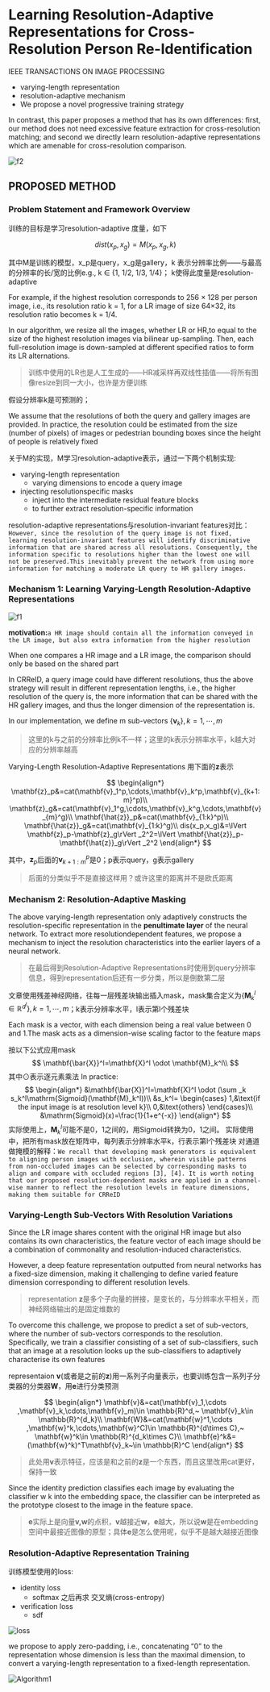 # Learning Resolution-Adaptive Representations for Cross-Resolution Person Re-Identification

IEEE TRANSACTIONS ON IMAGE PROCESSING

- varying-length representation
- resolution-adaptive mechanism
- We propose a novel progressive training strategy

In contrast, this paper proposes a method that has its own differences: first, our method does not need excessive feature extraction for cross-resolution matching; and second we directly learn resolution-adaptive representations which are amenable for cross-resolution comparison.

![f2](./f2.png)

## PROPOSED METHOD

### Problem Statement and Framework Overview

训练的目标是学习resolution-adaptive 度量，如下

$$dist(x_p, x_g) = M(x_p, x_g, k)$$

其中M是训练的模型，x_p是query，x_g是gallery，k 表示分辨率比例——与最高的分辨率的长/宽的比例e.g., k ∈ {1, 1/2, 1/3, 1/4}；
k使得此度量是resolution-adaptive

For example, if the highest resolution corresponds to 256 × 128 per person image, i.e., its resolution ratio k = 1, for a LR image of size 64×32, its resolution ratio becomes k = 1/4.

In our algorithm, we resize all the images, whether LR or HR,to equal to the size of the highest resolution images via bilinear up-sampling. Then, each full-resolution image is down-sampled at different specified ratios to form its LR alternations.

>训练中使用的LR也是人工生成的——HR减采样再双线性插值——将所有图像resize到同一大小，也许是方便训练

假设分辨率k是可预测的；

We assume that the resolutions of both the query and gallery images are provided. In practice, the resolution could be estimated from the size (number of pixels) of images or pedestrian bounding boxes since the height of people is relatively fixed

关于M的实现，M学习resolution-adaptive表示，通过一下两个机制实现:

- varying-length representation
  - varying dimensions to encode a query image
- injecting resolutionspecific masks
  - inject into the intermediate residual feature blocks
  - to further extract resolution-specific information

resolution-adaptive representations与resolution-invariant features对比：`However, since the resolution of the query image is not fixed, learning resolution-invariant features will identify discriminative information that are shared across all resolutions. Consequently, the information specific to resolutions higher than the lowest one will not be preserved.This inevitably prevent the network from using more information for matching a moderate LR query to HR gallery images.`

### Mechanism 1: Learning Varying-Length Resolution-Adaptive Representations

![f1](image-14.png)

**motivation:**`a HR image should contain all the information conveyed in the LR image, but also extra information from the higher resolution`

When one compares a HR image and a LR image, the comparison should only be based on the shared part

In CRReID, a query image could have different resolutions, thus the above strategy will result in different representation lengths, i.e., the higher resolution of the query is, the more information that can be shared with the HR gallery images, and thus the longer dimension of the representation is.

In our implementation, we define m sub-vectors $\{\mathbf{v}_k\}, k = 1, \cdots , m$

> 这里的k与之前的分辨率比例k不一样；这里的k表示分辨率水平，k越大对应的分辨率越高

Varying-Length Resolution-Adaptive Representations 用下面的$\mathbf{z}$表示

$$
\begin{align*}
\mathbf{z}_p&=cat(\mathbf{v}_1^p,\cdots,\mathbf{v}_k^p,\mathbf{v}_{k+1:m}^p)\\
\mathbf{z}_g&=cat(\mathbf{v}_1^g,\cdots,\mathbf{v}_k^g,\cdots,\mathbf{v}_{m}^g)\\
\mathbf{\hat{z}}_p&=cat(\mathbf{v}_{1:k}^p)\\
\mathbf{\hat{z}}_g&=cat(\mathbf{v}_{1:k}^g)\\
dis(x_p,x_g)&=\lVert \mathbf{z}_p-\mathbf{z}_g\rVert _2^2=\lVert \mathbf{\hat{z}}_p-\mathbf{\hat{z}}_g\rVert _2^2
\end{align*}
$$

其中，$\mathbf{z}_p$后面的$\mathbf{v}_{k+1:m}^p$是0；p表示query，g表示gallery

>后面的分类似乎不是直接这样用？或许这里的距离并不是欧氏距离

### Mechanism 2: Resolution-Adaptive Masking

The above varying-length representation only adaptively constructs the resolution-specific representation in the **penultimate layer** of the neural network. To extract more resolutiondependent features, we propose a mechanism to inject the resolution characteristics into the earlier layers of a neural network.

> 在最后得到Resolution-Adaptive Representations时使用到query分辨率信息，得到representation后还有一步分类，所以是倒数第二层

文章使用残差神经网络，往每一层残差块输出插入mask，mask集合定义为$\{\mathbf{M}_k^l\in \mathbb{R}^{d^l}\},k=1,\cdots,m$；k表示分辨率水平，l表示第l个残差块

Each mask is a vector, with each dimension being a real value between 0 and 1.The mask acts as a dimension-wise scaling factor to the feature maps

按以下公式应用mask
$$
\mathbf{\bar{X}}^l=\mathbf{X}^l \odot \mathbf{M}_k^l\\
$$
其中$\odot$表示逐元素乘法
In practice:
$$
\begin{align*}
  &\mathbf{\bar{X}}^l=\mathbf{X}^l \odot (\sum _k s_k^l\mathrm{Sigmoid}(\mathbf{M}_k^l))\\
  &s_k^l=
  \begin{cases}
    1,&\text{if the input image is at resolution level k}\\
    0,&\text{others}
  \end{cases}\\
  &\mathrm{Sigmoid}(x)=\frac{1}{1+e^{-x}}
\end{align*}
$$
实际使用上，$\mathbf{M}_k^l$可能不是0，1之间的，用Sigmoid转换为0，1之间。
实际使用中，把所有mask放在矩阵中，每列表示分辨率水平k，行表示第l个残差块
对通道做掩模的解释：`We recall that developing mask generators is equivalent to aligning person images with occlusion, wherein visible patterns from non-occluded images can be selected by corresponding masks to align and compare with occluded regions [3], [4]. It is worth noting that our proposed resolution-dependent masks are applied in a channel-wise manner to reflect the resolution levels in feature dimensions, making them suitable for CRReID`

### Varying-Length Sub-Vectors With Resolution Variations

Since the LR image shares content with the original HR image but also contains its own characteristics, the feature vector of each image should be a combination of commonality and resolution-induced characteristics.

However, a deep feature representation outputted from neural networks has a fixed-size dimension, making it challenging to define varied feature dimension corresponding to different resolution levels.

> representation **z**是多个子向量的拼接，是变长的，与分辨率水平相关，而神经网络输出的是固定维数的

To overcome this challenge, we propose to predict a set of sub-vectors, where the number of sub-vectors corresponds to the resolution.
Specifically, we train a classifier consisting of a set of sub-classifiers, such that an image at a resolution looks up the sub-classifiers to adaptively characterise its own features

representaion **v**(或者是之前的**z**)用一系列子向量表示，也要训练包含一系列子分类器的分类器**W**，用**e**进行分类预测

$$
\begin{align*}
  \mathbf{v}&=cat(\mathbf{v}_1,\cdots ,\mathbf{v}_k,\cdots,\mathbf{v}_m)\in \mathbb{R}^d,~
  \mathbf{v}_k\in \mathbb{R}^{d_k}\\
  \mathbf{W}&=cat(\mathbf{w}^1,\cdots ,\mathbf{w}^k,\cdots,\mathbf{w}^C)\in \mathbb{R}^{d\times C},~
  \mathbf{w}^k\in \mathbb{R}^{d_k\times C}\\
  \mathbf{e}^k&=(\mathbf{w}^k)^T\mathbf{v}_k~\in \mathbb{R}^C
\end{align*}
$$

> 此处用**v**表示特征，应该是和之前的**z**是一个东西，而且这里改用cat更好，保持一致

Since the identity prediction classifies each image by evaluating the classifier w k into the embedding space, the classifier can be interpreted as the prototype closest to the image in the feature space.

> **e**实际上是向量**v,w**的点积，**v**越接近**w**，**e**越大，所以说**w**是在embedding空间中最接近图像的原型；具体**e**是怎么使用呢，似乎不是越大越接近图像

### Resolution-Adaptive Representation Training

训练模型使用的loss:

- identity loss
  - softmax 之后再求 交叉熵(cross-entropy)
- verification loss
  - sdf

![loss](image-16.png)



we propose to apply zero-padding, i.e., concatenating “0” to the representation whose dimension is less than the maximal dimension, to convert a varying-length representation to a fixed-length representation.

![Algorithm1](image-15.png)
